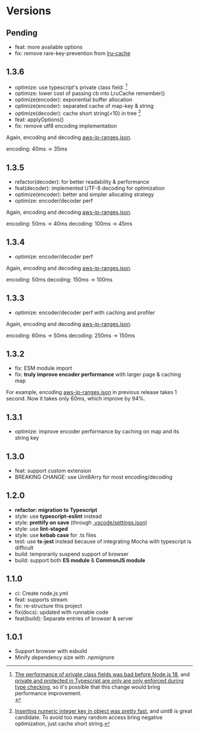 # Versions

## Pending

- feat: more available options
- fix: remove rare-key-prevention from [lru-cache](src/cache.ts)

## 1.3.6

- optimize: use typescript's private class field. [^1]
- optimize: lower cost of passing cb into LruCache remember()
- optimize(encoder): exponential buffer allocation
- optimize(encoder): separated cache of map-key & string
- optimize(decoder): cache short string(<10) in tree [^2]
- feat: applyOptions()
- fix: remove utf8 encoding implementation

Again, encoding and decoding [aws-ip-ranges.json](test/dataset/aws-ip-ranges.json).

encoding: 40ms -> 35ms

[^1]: [The performance of private class fields was bad before Node.js 18](https://v8.dev/blog/faster-class-features), and [private and protected in Typescript are only are only enforced during type checking](https://www.typescriptlang.org/docs/handbook/2/classes.html#caveats), so it's possible that this change would bring performance improvement.<br>
[^2]: [Inserting numeric integer key in object was pretty fast](https://github.com/artyomliou/benchmark-js-object-addition), and uint8 is great candidate. To avoid too many random access bring negative optimization, just cache short string.

## 1.3.5

- refactor(decoder): for better readability & performance
- feat(decoder): implemented UTF-8 decoding for optimization
- optimize(encoder): better and simpler allocating strategy
- optimize: encoder/decoder perf

Again, encoding and decoding [aws-ip-ranges.json](test/dataset/aws-ip-ranges.json).

encoding: 50ms -> 40ms
decoding: 100ms -> 45ms

## 1.3.4

- optimize: encoder/decoder perf

Again, encoding and decoding [aws-ip-ranges.json](test/dataset/aws-ip-ranges.json).

encoding: 50ms
decoding: 150ms -> 100ms

## 1.3.3

- optimize: encoder/decoder perf with caching and profiler

Again, encoding and decoding [aws-ip-ranges.json](test/dataset/aws-ip-ranges.json).

encoding: 60ms -> 50ms
decoding: 250ms -> 150ms

## 1.3.2

- fix: ESM module import
- fix: **truly improve encoder performance** with larger page & caching map

For example, encoding [aws-ip-ranges.json](test/dataset/aws-ip-ranges.json) in previous release takes 1 second.
Now it takes only 60ms, which improve by 94%.

## 1.3.1

- optimize: improve encoder performance by caching on map and its string key

## 1.3.0

- feat: support custom extension
- BREAKING CHANGE: use Uint8Arry for most encoding/decoding

## 1.2.0

- **refactor: migration to Typescript**
- style: use **typescript-eslint** instead
- style: **prettify on save** (through [.vscode/settings.json](.vscode/settings.json))
- style: use **lint-staged**
- style: use **kebab case** for .ts files
- test: use **ts-jest** instead because of integrating Mocha with typescript is difficult
- build: temporarily suspend support of browser
- build: support both **ES module** & **CommonJS module**

## 1.1.0

- ci: Create node.js.yml
- feat: supports stream
- fix: re-structure this project
- fix(docs): updated with runnable code
- feat(build): Separate entries of browser & server

## 1.0.1

- Support browser with esbuild
- Minify dependency size with .npmignore
